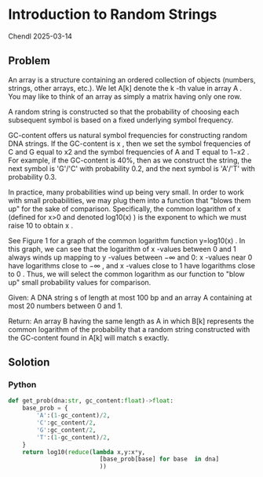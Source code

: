 # Introduction to Random Strings

Chendl 2025-03-14

## Problem

An array is a structure containing an ordered collection of objects (numbers, strings, other arrays, etc.). We let A[k]
 denote the k
-th value in array A
. You may like to think of an array as simply a matrix having only one row.

A random string is constructed so that the probability of choosing each subsequent symbol is based on a fixed underlying symbol frequency.

GC-content offers us natural symbol frequencies for constructing random DNA strings. If the GC-content is x
, then we set the symbol frequencies of C and G equal to x2
 and the symbol frequencies of A and T equal to 1−x2
. For example, if the GC-content is 40%, then as we construct the string, the next symbol is 'G'/'C' with probability 0.2, and the next symbol is 'A'/'T' with probability 0.3.

In practice, many probabilities wind up being very small. In order to work with small probabilities, we may plug them into a function that "blows them up" for the sake of comparison. Specifically, the common logarithm of x
 (defined for x>0
 and denoted log10(x)
) is the exponent to which we must raise 10 to obtain x
.

See Figure 1 for a graph of the common logarithm function y=log10(x)
. In this graph, we can see that the logarithm of x
-values between 0 and 1 always winds up mapping to y
-values between −∞
 and 0: x
-values near 0 have logarithms close to −∞
, and x
-values close to 1 have logarithms close to 0
. Thus, we will select the common logarithm as our function to "blow up" small probability values for comparison.

Given: A DNA string s
 of length at most 100 bp and an array A
 containing at most 20 numbers between 0 and 1.

Return: An array B
 having the same length as A
 in which B[k]
 represents the common logarithm of the probability that a random string constructed with the GC-content found in A[k]
 will match s
 exactly.

## Solotion

### Python

``` python
def get_prob(dna:str, gc_content:float)->float:
	base_prob = {
		'A':(1-gc_content)/2,
		'C':gc_content/2,
		'G':gc_content/2,
		'T':(1-gc_content)/2,
	}
	return log10(reduce(lambda x,y:x*y, 
						  [base_prob[base] for base  in dna]
						  ))
```
